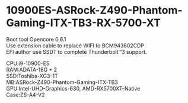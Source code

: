 # 10900ES-ASRock-Z490-Phantom-Gaming-ITX-TB3-RX-5700-XT  

Boot tool Opencore 0.6.1  
Use extension cable to replace WIFI to BCM943602CDP  
EFI author use SSDT to complete Thunderbolt™3 support.  

CPU:i9-10900-ES  
RAM:ADATA-16G * 2  
SSD:Toshiba-XG3-1T  
MB:ASRock-Z490-Phantom-Gaming-ITX-TB3  
GPU:Intel-UHD-Graphics-630, AMD-RX5700XT-Native  
Case:ZS-A4-V2  
